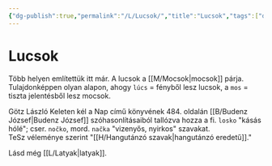 ```yaml
---
{"dg-publish":true,"permalink":"/L/Lucsok/","title":"Lucsok","tags":["dg_uploaded"],"created":"2023-11-21T09:18","updated":"2023-11-21T09:18"}
---
```



# Lucsok

Több helyen említettük itt már. A lucsok a [[M/Mocsok\|mocsok]] párja. Tulajdonképpen olyan alapon, ahogy `lúcs` = fényből lesz lucsok, a `mos` = tiszta jelentésből lesz mocsok.  

Götz László Keleten kél a Nap című könyvének 484. oldalán [[B/Budenz József\|Budenz József]] szóhasonlításaiból tallózva hozza a fi. `losko` "kásás hólé"; cser. `nočko`, mord. `načka` "vizenyős, nyirkos" szavakat.  
TeSz véleménye szerint "[[H/Hangutánzó szavak\|hangutánzó eredetű]]."  

Lásd még [[L/Latyak\|latyak]].  